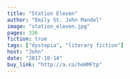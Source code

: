 ```yaml
---
title: "Station Eleven"
author: "Emily St. John Mandel"
image: "station_eleven.jpg"
pages: 336
fiction: true
tags: ["dystopia", "literary fiction"]
host: "John"
date: "2017-10-14"
buy_link: "http://a.co/heHMFtp"
---
```

